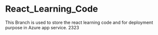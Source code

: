 # React_Learning_Code
This Branch is used to store the react learning code and for deployment purpose in Azure app service.
2323
